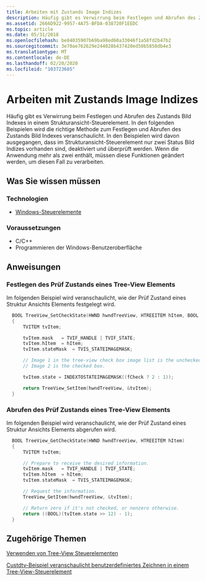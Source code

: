 ```yaml
---
title: Arbeiten mit Zustands Image Indizes
description: Häufig gibt es Verwirrung beim Festlegen und Abrufen des Zustands Bild Indexes in einem Strukturansicht-Steuerelement.
ms.assetid: 2666D922-9957-4A75-BFDA-038720F1EEDC
ms.topic: article
ms.date: 05/31/2018
ms.openlocfilehash: be84035907b69ba98ed60a33046f1a58fd2b47b2
ms.sourcegitcommit: 3e70ae762629e244028b437420ed50b5850db4e3
ms.translationtype: MT
ms.contentlocale: de-DE
ms.lasthandoff: 02/20/2020
ms.locfileid: "103723685"
---
```

# <a name="how-to-work-with-state-image-indexes"></a>Arbeiten mit Zustands Image Indizes

Häufig gibt es Verwirrung beim Festlegen und Abrufen des Zustands Bild Indexes in einem Strukturansicht-Steuerelement. In den folgenden Beispielen wird die richtige Methode zum Festlegen und Abrufen des Zustands Bild Indexes veranschaulicht. In den Beispielen wird davon ausgegangen, dass im Strukturansicht-Steuerelement nur zwei Status Bild Indizes vorhanden sind, deaktiviert und überprüft werden. Wenn die Anwendung mehr als zwei enthält, müssen diese Funktionen geändert werden, um diesen Fall zu verarbeiten.

## <a name="what-you-need-to-know"></a>Was Sie wissen müssen

### <a name="technologies"></a>Technologien

-   [Windows-Steuerelemente](window-controls.md)

### <a name="prerequisites"></a>Voraussetzungen

-   C/C++
-   Programmieren der Windows-Benutzeroberfläche

## <a name="instructions"></a>Anweisungen

### <a name="set-a-tree-view-items-check-state"></a>Festlegen des Prüf Zustands eines Tree-View Elements

Im folgenden Beispiel wird veranschaulicht, wie der Prüf Zustand eines Struktur Ansichts Elements festgelegt wird.


```C++
  BOOL TreeView_SetCheckState(HWND hwndTreeView, HTREEITEM hItem, BOOL fCheck)
  {
      TVITEM tvItem;

      tvItem.mask   = TVIF_HANDLE | TVIF_STATE;
      tvItem.hItem  = hItem;
      tvItem.stateMask  = TVIS_STATEIMAGEMASK;

      // Image 1 in the tree-view check box image list is the unchecked box. 
      // Image 2 is the checked box.

      tvItem.state = INDEXTOSTATEIMAGEMASK((fCheck ? 2 : 1));

      return TreeView_SetItem(hwndTreeView, &tvItem);
  }
```



### <a name="retrieve-a-tree-view-items-check-state"></a>Abrufen des Prüf Zustands eines Tree-View Elements

Im folgenden Beispiel wird veranschaulicht, wie der Prüf Zustand eines Struktur Ansichts Elements abgerufen wird.


```C++
  BOOL TreeView_GetCheckState(HWND hwndTreeView, HTREEITEM hItem)
  {
      TVITEM tvItem;

      // Prepare to receive the desired information.
      tvItem.mask   = TVIF_HANDLE | TVIF_STATE;
      tvItem.hItem  = hItem;
      tvItem.stateMask  = TVIS_STATEIMAGEMASK;

      // Request the information.
      TreeView_GetItem(hwndTreeView, &tvItem);

      // Return zero if it's not checked, or nonzero otherwise.
      return ((BOOL)(tvItem.state >> 12) - 1);
  }
```



## <a name="related-topics"></a>Zugehörige Themen

<dl> <dt>

[Verwenden von Tree-View Steuerelementen](using-treeview.md)
</dt> <dt>

[Custdtv-Beispiel veranschaulicht benutzerdefiniertes Zeichnen in einem Tree-View-Steuerelement](https://support.microsoft.com/default.aspx?scid=kb;EN-US;q248496)
</dt> </dl>

 

 




